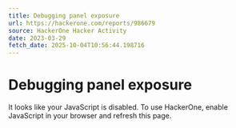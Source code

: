 ```yaml
---
title: Debugging panel exposure
url: https://hackerone.com/reports/986679
source: HackerOne Hacker Activity
date: 2023-03-29
fetch_date: 2025-10-04T10:56:44.198716
---
```


# Debugging panel exposure

It looks like your JavaScript is disabled. To use HackerOne, enable JavaScript in your browser and refresh this page.